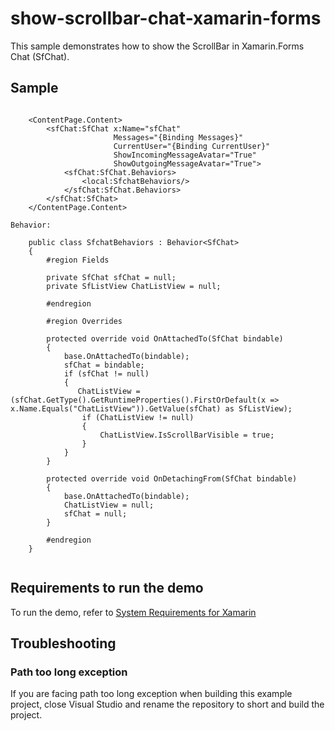 # show-scrollbar-chat-xamarin-forms
This sample demonstrates how to show the ScrollBar in Xamarin.Forms Chat (SfChat).

## Sample

```xaml

    <ContentPage.Content>
        <sfChat:SfChat x:Name="sfChat"
                       Messages="{Binding Messages}"
                       CurrentUser="{Binding CurrentUser}"   
                       ShowIncomingMessageAvatar="True"
                       ShowOutgoingMessageAvatar="True">
            <sfChat:SfChat.Behaviors>
                <local:SfchatBehaviors/>
            </sfChat:SfChat.Behaviors>
        </sfChat:SfChat>
    </ContentPage.Content>

Behavior:

    public class SfchatBehaviors : Behavior<SfChat>
    {
        #region Fields

        private SfChat sfChat = null;
        private SfListView ChatListView = null;

        #endregion

        #region Overrides

        protected override void OnAttachedTo(SfChat bindable)
        {
            base.OnAttachedTo(bindable);
            sfChat = bindable;
            if (sfChat != null)
            {
               ChatListView = (sfChat.GetType().GetRuntimeProperties().FirstOrDefault(x => x.Name.Equals("ChatListView")).GetValue(sfChat) as SfListView);
                if (ChatListView != null)
                {
                    ChatListView.IsScrollBarVisible = true;
                }
            }
        }

        protected override void OnDetachingFrom(SfChat bindable)
        {
            base.OnAttachedTo(bindable);
            ChatListView = null;
            sfChat = null;
        }

        #endregion
    }
    
```
## Requirements to run the demo

To run the demo, refer to [System Requirements for Xamarin](https://help.syncfusion.com/xamarin/system-requirements)

## Troubleshooting

### Path too long exception

If you are facing path too long exception when building this example project, close Visual Studio and rename the repository to short and build the project.


